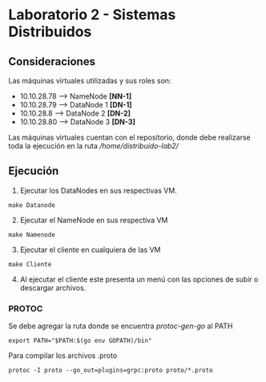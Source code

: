 # Laboratorio 2 - Sistemas Distribuidos

## Consideraciones
Las máquinas virtuales utilizadas y sus roles son:
- 10.10.28.78  --> NameNode **[NN-1]**
- 10.10.28.79  --> DataNode 1 **[DN-1]**
- 10.10.28.8  --> DataNode 2 **[DN-2]**
- 10.10.28.80  --> DataNode 3 **[DN-3]**

Las máquinas virtuales cuentan con el repositorio, donde debe realizarse toda la ejecución en la ruta */home/distribuido-lab2/*

## Ejecución
1. Ejecutar los DataNodes en sus respectivas VM.
```console
make Datanode
```

2. Ejecutar el NameNode en sus respectiva VM
```console
make Namenode
```

3. Ejecutar el cliente en cualquiera de las VM
```console
make Cliente 
```

4. Al ejecutar el cliente este presenta un menú con las opciones de subir o descargar archivos.

### PROTOC
Se debe agregar la ruta donde se encuentra *protoc-gen-go* al PATH
```console
export PATH="$PATH:$(go env GOPATH)/bin"
```
Para compilar los archivos .proto
```console
protoc -I proto --go_out=plugins=grpc:proto proto/*.proto
```